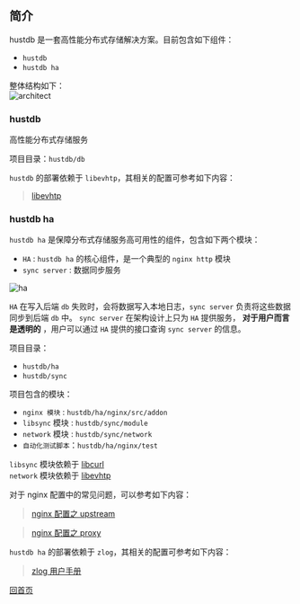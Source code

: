 简介
--

hustdb 是一套高性能分布式存储解决方案。目前包含如下组件：

* `hustdb`
* `hustdb ha`

整体结构如下：  
![architect](../../res/architect.png)

### hustdb ###

高性能分布式存储服务

项目目录：`hustdb/db`

`hustdb` 的部署依赖于 `libevhtp`，其相关的配置可参考如下内容：
> [libevhtp](http://ellzey.github.io/libevhtp/)

### hustdb ha ###

`hustdb ha` 是保障分布式存储服务高可用性的组件，包含如下两个模块：  

* `HA` : `hustdb ha` 的核心组件，是一个典型的 `nginx http` 模块
* `sync server` : 数据同步服务

![ha](../../../../../res/ha.png)

`HA` 在写入后端 `db` 失败时，会将数据写入本地日志，`sync server` 负责将这些数据同步到后端 `db` 中。 `sync server` 在架构设计上只为 `HA` 提供服务， **对于用户而言是透明的** ，用户可以通过 `HA` 提供的接口查询 `sync server` 的信息。

项目目录：

* `hustdb/ha`
* `hustdb/sync`

项目包含的模块：

* `nginx 模块` : `hustdb/ha/nginx/src/addon`
* `libsync` 模块 : `hustdb/sync/module`
* `network` 模块 : `hustdb/sync/network`
* `自动化测试脚本`：`hustdb/ha/nginx/test`

`libsync` 模块依赖于 [libcurl](https://curl.haxx.se)  
`network` 模块依赖于 [libevhtp](https://github.com/ellzey/libevhtp)

对于 nginx 配置中的常见问题，可以参考如下内容：

> [nginx 配置之 upstream](http://nginx.org/en/docs/http/ngx_http_upstream_module.html)

> [nginx 配置之 proxy](http://nginx.org/en/docs/http/ngx_http_proxy_module.html)

`hustdb ha` 的部署依赖于 `zlog`，其相关的配置可参考如下内容：
> [zlog 用户手册](https://hardysimpson.github.io/zlog/UsersGuide-CN.html)

[回首页](../index.md)